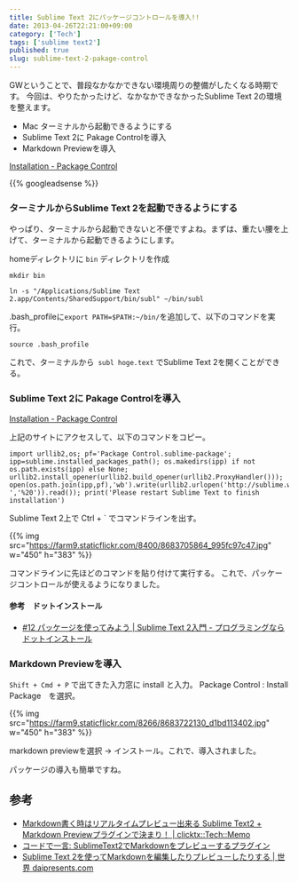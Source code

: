 ```yaml
---
title: Sublime Text 2にパッケージコントロールを導入!!
date: 2013-04-26T22:21:00+09:00
category: ['Tech']
tags: ['sublime text2']
published: true
slug: sublime-text-2-pakage-control
---
```


GWということで、普段なかなかできない環境周りの整備がしたくなる時期です。
今回は、やりたかったけど、なかなかできなかったSublime Text 2の環境を整えます。

- Mac ターミナルから起動できるようにする
- Sublime Text 2に Pakage Controlを導入
- Markdown Previewを導入

[Installation \- Package Control](https://packagecontrol.io/installation)


{{% googleadsense %}}


### ターミナルからSublime Text 2を起動できるようにする

やっぱり、ターミナルから起動できないと不便ですよね。まずは、重たい腰を上げて、ターミナルから起動できるようにします。


homeディレクトリに ```bin``` ディレクトリを作成

```
mkdir bin
```

```
ln -s "/Applications/Sublime Text 2.app/Contents/SharedSupport/bin/subl" ~/bin/subl	
```

.bash_profileに```export PATH=$PATH:~/bin/```を追加して、以下のコマンドを実行。

```
source .bash_profile
```

これで、ターミナルから``` subl hoge.text``` でSublime Text 2を開くことができる。


### Sublime Text 2に Pakage Controlを導入

[Installation \- Package Control](https://packagecontrol.io/installation)

上記のサイトにアクセスして、以下のコマンドをコピー。

```
import urllib2,os; pf='Package Control.sublime-package'; ipp=sublime.installed_packages_path(); os.makedirs(ipp) if not os.path.exists(ipp) else None; urllib2.install_opener(urllib2.build_opener(urllib2.ProxyHandler())); open(os.path.join(ipp,pf),'wb').write(urllib2.urlopen('http://sublime.wbond.net/'+pf.replace(' ','%20')).read()); print('Please restart Sublime Text to finish installation')
```

Sublime Text 2上で Ctrl + ` でコマンドラインを出す。


{{% img src="https://farm9.staticflickr.com/8400/8683705864_995fc97c47.jpg" w="450" h="383" %}}


コマンドラインに先ほどのコマンドを貼り付けて実行する。
これで、パッケージコントロールが使えるようになりました。	

#### 参考　ドットインストール

- [\#12 パッケージを使ってみよう \| Sublime Text 2入門 \- プログラミングならドットインストール](https://dotinstall.com/lessons/basic_sublimetext/10512)

### Markdown Previewを導入

```Shift + Cmd + P``` で出てきた入力窓に install と入力。
Package Control : Install Package　を選択。


{{% img src="https://farm9.staticflickr.com/8266/8683722130_d1bd113402.jpg" w="450" h="383" %}}


markdown previewを選択 -> インストール。これで、導入されました。

パッケージの導入も簡単ですね。


## 参考

- [Markdown書く時はリアルタイムプレビュー出来る Sublime Text2 + Markdown Previewプラグインで決まり！ | clicktx::Tech::Memo](http://perl.no-tubo.net/2013/03/26/markdown%E6%9B%B8%E3%81%8F%E6%99%82%E3%81%AF%E3%83%AA%E3%82%A2%E3%83%AB%E3%82%BF%E3%82%A4%E3%83%A0%E3%83%97%E3%83%AC%E3%83%93%E3%83%A5%E3%83%BC%E5%87%BA%E6%9D%A5%E3%82%8B-sublime-text2-markdown-prev/)
- [コードで一言: SublimeText2でMarkdownをプレビューするプラグイン](http://codedehitokoto.blogspot.jp/2012/04/sublimetext2markdown.html)
- [Sublime Text 2を使ってMarkdownを編集したりプレビューしたりする | 世界 daipresents.com](http://daipresents.com/2013/sublime-text-2%E3%82%92%E4%BD%BF%E3%81%A3%E3%81%A6markdown%E3%82%92%E7%B7%A8%E9%9B%86%E3%81%97%E3%81%9F%E3%82%8A%E3%83%97%E3%83%AC%E3%83%93%E3%83%A5%E3%83%BC%E3%81%97%E3%81%9F%E3%82%8A%E3%81%99/)
